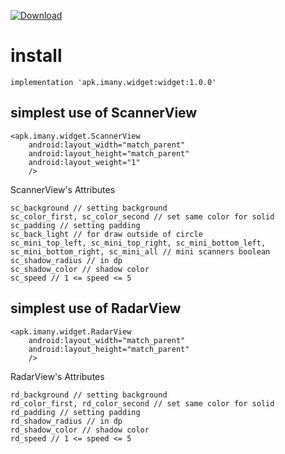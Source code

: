 [ ![Download](https://api.bintray.com/packages/imany/widget_maven/widget/images/download.svg) ](https://bintray.com/imany/widget_maven/widget/_latestVersion)

# install
```
implementation 'apk.imany.widget:widget:1.0.0'
```



## simplest use of ScannerView

```
<apk.imany.widget.ScannerView
    android:layout_width="match_parent"
    android:layout_height="match_parent"
    android:layout_weight="1"
    />
```

ScannerView's Attributes

```
sc_background // setting background
sc_color_first, sc_color_second // set same color for solid
sc_padding // setting padding
sc_back_light // for draw outside of circle
sc_mini_top_left, sc_mini_top_right, sc_mini_bottom_left, sc_mini_bottom_right, sc_mini_all // mini scanners boolean
sc_shadow_radius // in dp
sc_shadow_color // shadow color
sc_speed // 1 <= speed <= 5
```



## simplest use of RadarView

```
<apk.imany.widget.RadarView
    android:layout_width="match_parent"
    android:layout_height="match_parent"
    />
```

RadarView's Attributes

```
rd_background // setting background
rd_color_first, rd_color_second // set same color for solid
rd_padding // setting padding
rd_shadow_radius // in dp
rd_shadow_color // shadow color
rd_speed // 1 <= speed <= 5
```
